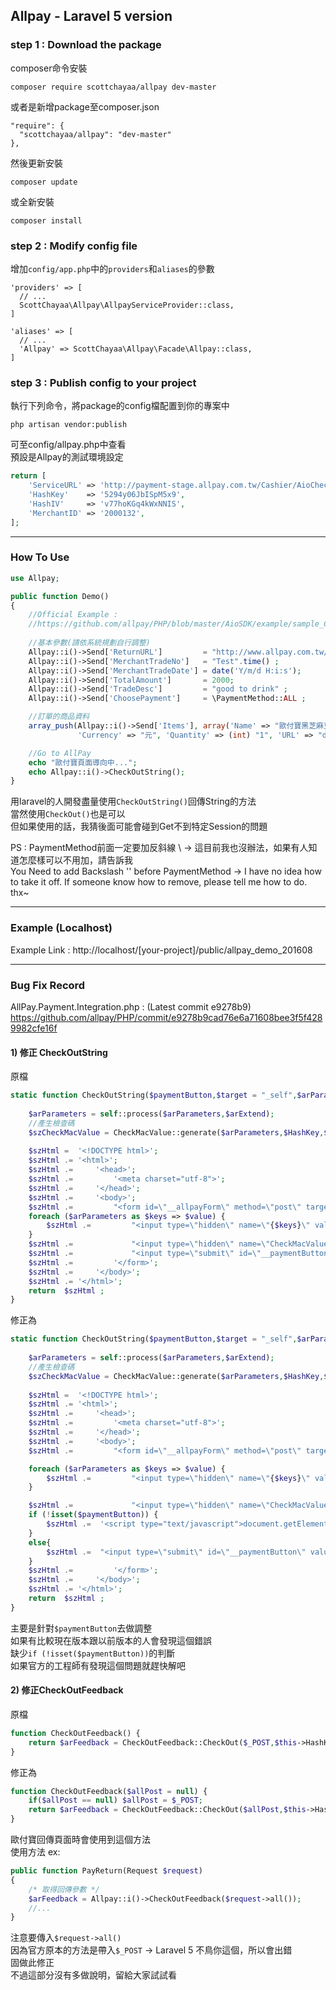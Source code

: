 ## Allpay - Laravel 5 version

### step 1 : Download the package
composer命令安裝
```
composer require scottchayaa/allpay dev-master
```
或者是新增package至composer.json
```
"require": {
  "scottchayaa/allpay": "dev-master"
},
```
然後更新安裝
```
composer update
```
或全新安裝
```
composer install
```

### step 2 : Modify config file
增加`config/app.php`中的`providers`和`aliases`的參數
```
'providers' => [
  // ...
  ScottChayaa\Allpay\AllpayServiceProvider::class,
]

'aliases' => [
  // ...
  'Allpay' => ScottChayaa\Allpay\Facade\Allpay::class,
]
```

### step 3 : Publish config to your project
執行下列命令，將package的config檔配置到你的專案中
```
php artisan vendor:publish
```

可至config/allpay.php中查看  
預設是Allpay的測試環境設定
```php
return [
    'ServiceURL' => 'http://payment-stage.allpay.com.tw/Cashier/AioCheckOut',
    'HashKey'    => '5294y06JbISpM5x9',
    'HashIV'     => 'v77hoKGq4kWxNNIS',
    'MerchantID' => '2000132',
];
```

---

### How To Use 
```php
use Allpay;

public function Demo()
{
    //Official Example : 
    //https://github.com/allpay/PHP/blob/master/AioSDK/example/sample_Credit_CreateOrder.php
    
    //基本參數(請依系統規劃自行調整)
    Allpay::i()->Send['ReturnURL']         = "http://www.allpay.com.tw/receive.php" ;
    Allpay::i()->Send['MerchantTradeNo']   = "Test".time() ;           //訂單編號
    Allpay::i()->Send['MerchantTradeDate'] = date('Y/m/d H:i:s');      //交易時間
    Allpay::i()->Send['TotalAmount']       = 2000;                     //交易金額
    Allpay::i()->Send['TradeDesc']         = "good to drink" ;         //交易描述
    Allpay::i()->Send['ChoosePayment']     = \PaymentMethod::ALL ;     //付款方式

    //訂單的商品資料
    array_push(Allpay::i()->Send['Items'], array('Name' => "歐付寶黑芝麻豆漿", 'Price' => (int)"2000",
               'Currency' => "元", 'Quantity' => (int) "1", 'URL' => "dedwed"));

    //Go to AllPay
    echo "歐付寶頁面導向中...";
    echo Allpay::i()->CheckOutString();
}
```
用laravel的人開發盡量使用`CheckOutString()`回傳String的方法  
當然使用`CheckOut()`也是可以  
但如果使用的話，我猜後面可能會碰到Get不到特定Session的問題  

PS : PaymentMethod前面一定要加反斜線 \ → 這目前我也沒辦法，如果有人知道怎麼樣可以不用加，請告訴我  
You Need to add Backslash '\' before PaymentMethod → I have no idea how to take it off. If someone know how to remove, please tell me how to do. thx~

---

### Example (Localhost)
Example Link : 
http://localhost/[your-project]/public/allpay_demo_201608


---

### Bug Fix Record
AllPay.Payment.Integration.php : (Latest commit e9278b9)<br>
https://github.com/allpay/PHP/commit/e9278b9cad76e6a71608bee3f5f4289982cfe16f

#### 1) 修正 CheckOutString
原檔
```php
static function CheckOutString($paymentButton,$target = "_self",$arParameters = array(),$arExtend = array(),$HashKey='',$HashIV='',$ServiceURL=''){
    
    $arParameters = self::process($arParameters,$arExtend);
    //產生檢查碼
    $szCheckMacValue = CheckMacValue::generate($arParameters,$HashKey,$HashIV,$arParameters['EncryptType']);
    
    $szHtml =  '<!DOCTYPE html>';
    $szHtml .= '<html>';
    $szHtml .=     '<head>';
    $szHtml .=         '<meta charset="utf-8">';
    $szHtml .=     '</head>';
    $szHtml .=     '<body>';
    $szHtml .=         "<form id=\"__allpayForm\" method=\"post\" target=\"{$target}\" action=\"{$ServiceURL}\">";
    foreach ($arParameters as $keys => $value) {
        $szHtml .=         "<input type=\"hidden\" name=\"{$keys}\" value='{$value}' />";
    }
    $szHtml .=             "<input type=\"hidden\" name=\"CheckMacValue\" value=\"{$szCheckMacValue}\" />";
    $szHtml .=             "<input type=\"submit\" id=\"__paymentButton\" value=\"{$paymentButton}\" />";
    $szHtml .=         '</form>';
    $szHtml .=     '</body>';
    $szHtml .= '</html>';
    return  $szHtml ;
}
```
修正為
```php
static function CheckOutString($paymentButton,$target = "_self",$arParameters = array(),$arExtend = array(),$HashKey='',$HashIV='',$ServiceURL=''){
    
    $arParameters = self::process($arParameters,$arExtend);
    //產生檢查碼
    $szCheckMacValue = CheckMacValue::generate($arParameters,$HashKey,$HashIV,$arParameters['EncryptType']);
    
    $szHtml =  '<!DOCTYPE html>';
    $szHtml .= '<html>';
    $szHtml .=     '<head>';
    $szHtml .=         '<meta charset="utf-8">';
    $szHtml .=     '</head>';
    $szHtml .=     '<body>';
    $szHtml .=         "<form id=\"__allpayForm\" method=\"post\" target=\"{$target}\" action=\"{$ServiceURL}\">";

    foreach ($arParameters as $keys => $value) {
        $szHtml .=         "<input type=\"hidden\" name=\"{$keys}\" value='{$value}' />";
    }

    $szHtml .=             "<input type=\"hidden\" name=\"CheckMacValue\" value=\"{$szCheckMacValue}\" />";
    if (!isset($paymentButton)) {
        $szHtml .=  '<script type="text/javascript">document.getElementById("__allpayForm").submit();</script>';
    }
    else{
        $szHtml .=  "<input type=\"submit\" id=\"__paymentButton\" value=\"{$paymentButton}\" />";
    }
    $szHtml .=         '</form>';
    $szHtml .=     '</body>';
    $szHtml .= '</html>';
    return  $szHtml ;
}
```
主要是針對`$paymentButton`去做調整  
如果有比較現在版本跟以前版本的人會發現這個錯誤  
缺少`if (!isset($paymentButton))`的判斷  
如果官方的工程師有發現這個問題就趕快解吧  


#### 2) 修正CheckOutFeedback
原檔
```php
function CheckOutFeedback() {
    return $arFeedback = CheckOutFeedback::CheckOut($_POST,$this->HashKey,$this->HashIV,0);   
}
```
修正為
```php
function CheckOutFeedback($allPost = null) {
    if($allPost == null) $allPost = $_POST;
    return $arFeedback = CheckOutFeedback::CheckOut($allPost,$this->HashKey,$this->HashIV,0);   
}
```
歐付寶回傳頁面時會使用到這個方法  
使用方法 ex:  
```php
public function PayReturn(Request $request)
{
    /* 取得回傳參數 */
    $arFeedback = Allpay::i()->CheckOutFeedback($request->all());
    //...
}
```
注意要傳入`$request->all()`  
因為官方原本的方法是帶入`$_POST` → Laravel 5 不鳥你這個，所以會出錯  
固做此修正  
不過這部分沒有多做說明，留給大家試試看  
  
